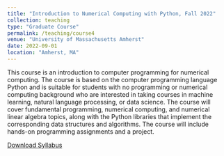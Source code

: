 ```yaml
---
title: "Introduction to Numerical Computing with Python, Fall 2022"
collection: teaching
type: "Graduate Course"
permalink: /teaching/course4
venue: "University of Massachusetts Amherst"
date: 2022-09-01
location: "Amherst, MA"
---
```


	
This course is an introduction to computer programming for numerical computing. The course is based on the computer programming language Python and is suitable for students with no programming or numerical computing background who are interested in taking courses in machine learning, natural language processing, or data science. The course will cover fundamental programming, numerical computing, and numerical linear algebra topics, along with the Python libraries that implement the corresponding data structures and algorithms. The course will include hands-on programming assignments and a project. 

[Download Syllabus](http://montazerali.github.io/files/CICS_580_Syllabu_Montazer.pdf)

<!--
Heading 1
======

Heading 2
======

Heading 3
======
-->
